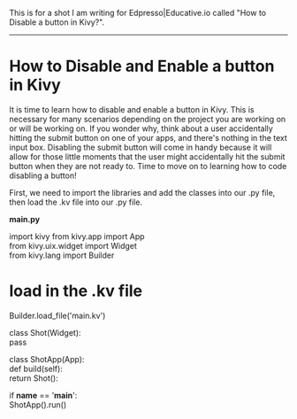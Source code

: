 This is for a shot I am writing for Edpresso|Educative.io called "How to Disable a button in Kivy?".

--------------------------------------------------------------------------------------------------------------------------

# **How to Disable and Enable a button in Kivy**

It is time to learn how to disable and enable a button in Kivy. This is necessary for many scenarios depending on the project you are working on or will be working on. If you wonder why, think about a user accidentally hitting the submit button on one of your apps, and there's nothing in the text input box. Disabling the submit button will come in handy because it will allow for those little moments that the user might accidentally hit the submit button when they are not ready to. Time to move on to learning how to code disabling a button!

First, we need to import the libraries and add the classes into our .py file, then load the .kv file into our .py file.

**main.py**<br>
<p>
import kivy
from kivy.app import App<br>
from kivy.uix.widget import Widget<br>
from kivy.lang import Builder<br>

# load in the .kv file<br>
Builder.load_file('main.kv')<br>

class Shot(Widget):<br>
	pass<br>

class ShotApp(App):<br>
	def build(self):<br>
	return Shot():<br>

if __name__ == '__main__':<br>
	ShotApp().run()<br>
</p>
